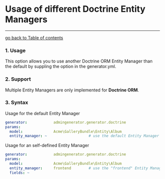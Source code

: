 # Usage of different Doctrine Entity Managers
---------------------------------------

[go back to Table of contents][back-to-index]

[back-to-index]: https://github.com/symfony2admingenerator/AdmingeneratorGeneratorBundle/blob/master/Resources/doc/documentation.md#4-generator

### 1. Usage

This option allows you to use another Doctrine ORM Entity Manager than the default
by suppling the option in the generator.yml.

### 2. Support

Multiple Entity Managers are only implemented for **Doctrine ORM**.

### 3. Syntax

Usage for the default Entity Manager
```yaml
generator:            admingenerator.generator.doctrine
params:
  model:              Acme\GalleryBundle\Entity\Album
  entity_manager: ~                   # use the default Entity Manager from app/config.yml
```

Usage for an self-defined Entity Manager
```yaml
generator:            admingenerator.generator.doctrine
params:
  model:              Acme\GalleryBundle\Entity\Album
  entity_manager:     frontend        # use the "frontend" Entity Manager
  fields: ~
```

